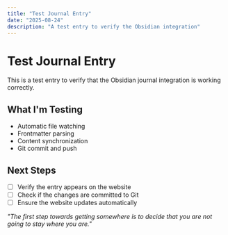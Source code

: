 ```yaml
---
title: "Test Journal Entry"
date: "2025-08-24"
description: "A test entry to verify the Obsidian integration"
---
```


# Test Journal Entry

This is a test entry to verify that the Obsidian journal integration is working correctly.

## What I'm Testing
- Automatic file watching
- Frontmatter parsing
- Content synchronization
- Git commit and push

## Next Steps
- [ ] Verify the entry appears on the website
- [ ] Check if the changes are committed to Git
- [ ] Ensure the website updates automatically

*"The first step towards getting somewhere is to decide that you are not going to stay where you are."*
